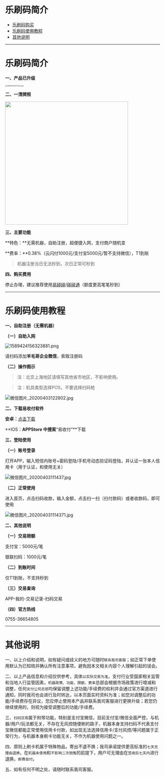 # 乐刷码简介

- [乐刷码购买](#联付宝购买)
- [乐刷码使用教程](#乐刷码使用教程)
- [其他说明](#其他说明)

---

# 乐刷码简介

**一、产品已升级**

[<img src="https://cos.zjkmkj.com/media/2024/08/20/f237bb6c2e47dc9f4b22d9a9d7ce0c6b-2.webp" alt="1569425353473233.png" style="zoom:33%;" />](start/tool.md)

**二、一清牌照**

<img src="https://cos.zjkmkj.com/media/2024/08/20/90cbf7220486806b631e754f1d0d003c-2.webp" width=400 />

**三、主要功能**

**特色：**无需机器，自助注册，超便捷入网，支付商户随机变

**费率：**0.38%（云闪付1000元/支付宝5000元/暂不支持微信），T1到账

> 机器注册当日无法秒到，次日正常可秒到

**四、购买费用**

停止办理，建议推荐使用[易碰碰](tool/ypp.md)/[碰碰通](tool/ppt.md)（额度更高笔笔秒到）

---

# 乐刷码使用教程

**一、自助注册（无需机器）**

**（一）自助入网**

![1589424156323881.png](https://cos.zjkmkj.com/media/2024/08/20/05fea3759fcf54a16e3342718227885f-2.webp)

请扫码添加**羊毛哥企业微信**，索取注册码

**（二）操作图示**

> 注：北京上海地区请填写其他省市地区，不影响使用。

> 注：机具类型选择POS，不要选择扫码枪

![微信图片_20200403122802.jpg](https://cos.zjkmkj.com/media/2024/08/20/560388bdd6b8ba6402bca95d47867898-2.webp)

**二、下载易收付软件**

**安卓：**[点击下载](https://h5.leshuazf.com/download_qr_ysf.html)

**IOS：**APPStore 中搜索**“易收付”**下载

**三、登陆使用**

**（一）账号登录**

打开APP，输入短信内账号+密码登陆/手机号动态验证码登陆，并认证一张本人信用卡（用于认证，和使用无关）

![微信图片_20200403111437.jpg](https://cos.zjkmkj.com/media/2024/08/20/ce09f914269da8caf2697ff79c516981-2.webp)

**（二）正常使用**

进入首页，点击扫码收款，输入金额，点击扫一扫（扫付款码）或者收款码，即可使用

![微信图片_202004031114371.jpg](https://cos.zjkmkj.com/media/2024/08/20/c5b9dd8cd4719e00a4a777723ae4bab8-2.webp)

**二、其他说明**

**（一）交易限额**

支付宝：5000元/笔

银联扫码：1000元/笔

**（二）到账时间**

仅T1到账，不支持秒到

**（三）交易查询**

APP-我的-交易记录-扫码交易

**（四）官方热线**

0755-36654805

---

# 其他说明

一、以上介绍和说明，如有疑问或歧义的地方可随时`联系我司客服`；如正常下单使用默认为已知晓并确认所有注意事项，避免因本文相关内容个人理解引起的误会。

二、以上产品信息和介绍仅供参考，具体`以实际交易为准`。支付行业受国家相关监管和当地人行监管因素，`机器政策、功能、限额、费率`总部会根据市场政策进行增减和调整，任何`支付公司总部`均保留调整上述功能/手续费的权利并会通过官方渠道进行通知，同时我司也会进行及时转达，以本页面实时资料为准；如您对调整后的功能/手续费存在异议，您应停止使用本产品并联系我司客服进行更换升级；若您仍继续使用的，则视为接受调整后的功能/手续费。

三、`扫码交易`属于附带功能，特别是支付宝微信，目前支付宝/微信全面严控，与机器/用户/玩法都无关，不存在无风控随便刷的路子，机器本身支持扫码不代表支付宝微信都能正常使用信用卡付款，如出现无法选择信用卡/支付风控/等问题属于正常行为，与机器本身刷卡功能无关，不作为机器使用问题之一。

四、原则上刷卡机属于特殊物品，寄出不退不换；我司承诺提供更高标准的`七天无理由退换`，在`机器未使用`和`不影响二次销售`的前提下，用户可无理由在`签收后七天内`进行退换，`邮费自付`。

五、如有任何不明之处，请随时联系我司客服。
